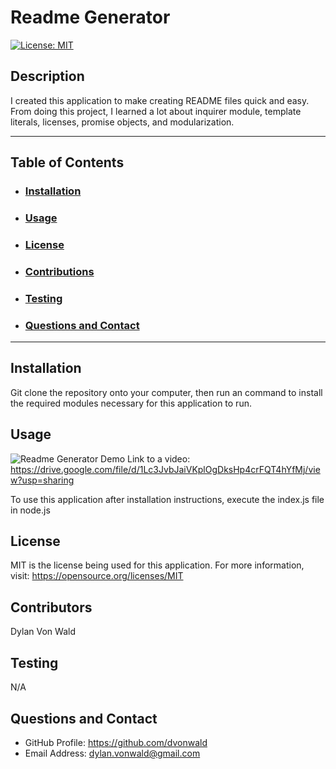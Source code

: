 # Readme Generator

[![License: MIT](https://img.shields.io/badge/License-MIT-yellow.svg)](https://opensource.org/licenses/MIT)

## Description

I created this application to make creating README files quick and easy. From doing this project, I learned a lot about inquirer module, template literals, licenses, promise objects, and modularization.

---

## Table of Contents

- ### [Installation](#installation)

- ### [Usage](#usage)

- ### [License](#license)

- ### [Contributions](#contributions)

- ### [Testing](#testing)

- ### [Questions and Contact](#questions-and-contact)

---

## Installation

Git clone the repository onto your computer, then run an <npm i> command to install the required modules necessary for this application to run.

## Usage

![Readme Generator Demo](https://raw.githubusercontent.com/dvonwald/DVW-Mod9-READMeGen/main/Readme%20Generator%20Demo2.gif)
Link to a video: https://drive.google.com/file/d/1Lc3JvbJaiVKplOgDksHp4crFQT4hYfMj/view?usp=sharing

To use this application after installation instructions, execute the index.js file in node.js

## License

MIT is the license being used for this application.
For more information, visit: https://opensource.org/licenses/MIT

## Contributors

Dylan Von Wald

## Testing

N/A

## Questions and Contact

- GitHub Profile: https://github.com/dvonwald
- Email Address: dylan.vonwald@gmail.com
